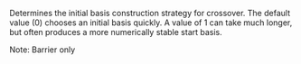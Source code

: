 Determines the initial basis construction strategy for crossover. The default value (0) chooses an initial basis
quickly. A value of 1 can take much longer, but often produces a more numerically stable start basis.

Note: Barrier only
